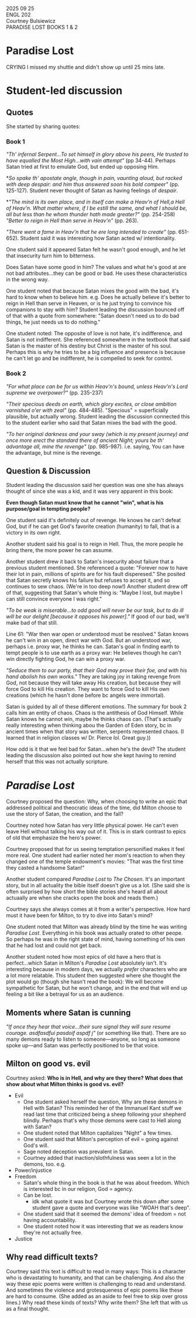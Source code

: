 2025 09 25  
ENGL 202  
Courtney Bulsiewicz  
PARADISE LOST BOOKS 1 & 2

# Paradise Lost

CRYING I missed my shuttle and didn't show up until 25 mins late.

# Student-led discussion

## Quotes

She started by sharing quotes: 

### Book 1

*"Th' infernal Serpent...To set himself in glory above his peers, He trusted to have equalled the Most High...with vain attempt"* (pp 34-44). Perhaps Satan tried at first to emulate God, but ended up opposing Him.

**So spake th' apostate angle, though in pain, vaunting aloud, but racked with deep despair: and him thus answered soon his bold compeer"* (pp. 125-127). Student never thought of Satan as having feelings of *despair*. 

**"The mind is its own place, and in itself can make a Heav'n of Hell,a Hell of Heav'n. What matter where, if I be estill the same, and what I should be, all but less than he whom thunder hath made greater?"* (pp. 254-258) *"Better to reign in Hell than serve in Heav'n"* (pp. 263).

*"There went a fame in Heav'n that he ere long intended to create"* (pp. 651-652). Student said it was interesting how Satan acted w/ intentionality.

One student said it appeared Satan felt he wasn't good enough, and he let that insecurity turn him to bitterness.

Does Satan have some good in him? The values and what he's good at are not bad attributes...they can be good or bad. He uses these characteristics in the wrong way. 

One student noted that because Satan mixes the good with the bad, it's hard to know when to believe him. e.g. Does he actually believe it's better to reign in Hell than serve in Heaven, or is he just trying to convince his companions to stay with him? Student leading the discussion bounced off of that with a quote from somewhere: "Satan doesn't need us to do bad things, he just needs us to do nothing." 

One student noted: The opposite of love is not hate, it's indifference, and Satan is not indifferent. She referenced somewhere in the textbook that said Satan is the master of his destiny but Christ is the master of his soul. Perhaps this is why he tries to be a big influence and presence is because he can't let go and be indifferent, he is compelled to seek for control.

### Book 2

*"For what place can be for us within Heav'n's bound, unless Heav'n's Lord supreme we overpower?"* (pp. 235-237)

*"Their specious deeds on earth, which glory excites, or close ambition varnished o'er with zeal"* (pp. 484-485). "Specious" = superficially plausible, but actually wrong. Student leading the discussion connected this to the student earlier who said that Satan mixes the bad with the good.

*"To her original darkness and your sway (which is my present journey) and once more erect the standard there of ancient Night; yours be th' advantage all, mine the revenge"* (pp. 985-987). i.e. saying, You can have the advantage, but mine is the revenge.


## Question & Discussion

Student leading the discussion said her question was one she has always thought of since she was a kid, and it was very apparent in this book:

**Even though Satan must know that he cannot "win", what is his purpose/goal in tempting people?**

One student said it's definitely out of revenge. He knows he can't defeat God, but if he can get God's favorite creation (humanity) to fall, that is a victory in its own right.

Another student said his goal is to reign in Hell. Thus, the more people he bring there, the more power he can assume.

Another student drew it back to Satan's insecurity about failure that a previous student mentioned. She referenced a quote: "Forever now to have their lot in pain, millions of spirits are for his fault disperesed." She posited that Satan secretly knows his failure but refuses to accept it, and so continues to sew chaos. (We're in too deep now!) Another student drew off of that, suggesting that Satan's whole thing is: "Maybe I lost, but maybe I can still convince everyone I was right."

*"To be weak is miserable...to odd good will never be our task, but to do ill will be our delight [because it opposes his power]."* If good of our bad, we'll make bad of that still.

Line 61: "War then war open or understood must be resolved." Satan knows he can't win in an open, direct war with God. But an understood war, perhaps i.e. proxy war, he thinks he can. Satan's goal in finding earth to tempt people is to use earth as a proxy war: He believes though he can't win directly fighting God, he can win a proxy war.

*"Seduce them to our party, that their God may prove their foe, and with his hand abolish his own works."* They are taking joy in taking revenge from God, not because they will take away His creation, but because they will force God to kill His creation. They want to force God to kill His own creations (which he hasn't done before bc angels were immortal).

Satan is guided by all of these different emotions. The summary for book 2 calls him an entity of chaos. Chaos is the antithesis of God Himself. While Satan knows he cannot win, maybe he thinks chaos can. (That's actually really interesting when thinking abou the Garden of Eden story, bc in ancient times when that story was written, serpents represented chaos. (I learned that in religion classes w/ Dr. Pierce lol. Great guy.))

How odd is it that we feel bad for Satan...when he's the devil? The student leading the discussion also pointed out how she kept having to remind herself that this was not actually scripture.

# *Paradise Lost*

Courtney proposed the question: Why, when choosing to write an epic that addressed political and theocratic ideas of the time, did Milton choose to use the story of Satan, the creation, and the fall?

Courtney noted how Satan has very little physical power. He can't even leave Hell without talking his way out of it. This is in stark contrast to epics of old that emphasize the hero's power.

Courtney proposed that for us seeing temptation personified makes it feel more real. One student had earlier noted her mom's reaction to when they changed one of the temple endowment's movies: "That was the first time they casted a handsome Satan!"

Another student compared *Paradise Lost* to *The Chosen*. It's an important story, but in all actuality the bible itself doesn't give us a lot. (She said she is often surprised by how short the bible stories she's heard all about actuaally are when she cracks open the book and reads them.)

Courtney says she always comes at it from a writer's perspective. How hard must it have been for Milton, to try to dive into Satan's mind?

One student noted that Milton was already blind by the time he was writing *Paradise Lost*. Everything in his book was actually orated to other peope. So perhaps he was in the right state of mind, having something of his own that he had lost and could not get back. 

Another student noted how most epics of old have a hero that is perfect...which Satan in Milton's *Paradise Lost* absolutely isn't. It's interesting because in modern days, we actually *prefer* characters who are a lot more relatable. This student then suggested where she thought the plot would go (though she hasn't read the book): We will become sympathetic for Satan, but he won't change, and in the end that will end up feeling a bit like a betrayal for us as an audience.

## Moments where Satan is cunning

*"If once they hear that voice...their sure signal they will sure resume courage. asdfasdfui pasdoif aspdf j"* (or something like that). There are so many demons ready to listen to someone&mdash;anyone, so long as someone spoke up&mdash;and Satan was perfectly positioned to be that voice.


## Milton on good vs. evil

Courtney asked: **Who is in Hell, and why are they there? What does that show about what Milton thinks is good vs. evil?**

- Evil
    - One student asked herself the question, Why are these demons in Hell with Satan? This reminded her of the Immanuel Kant stuff we read last time that criticized being a sheep following your shepherd blindly. Perhaps that's why those demons were cast to Hell along with Satan? 
    - One student noted that Milton capitalizes "Night" a few times.
    - One student said that Milton's perception of evil = going against God's will. 
    - Sage noted deception was prevalent in Satan.
    - Courtney added that inaction/slothfulness was seen a lot in the demons, too. e.g. 
- Power/injustice
- Freedom
    - Satan's whole thing in the book is that he was about freedom. Which is interested bc in our religion, God = agency. 
    - Can be lost.
        - idk what quote it was but Courtney wrote this down after some student gave a quote and everyone was like "WOAH that's deep".
    - One student said that it seemed the demons' idea of freedom = not having accountability.
    - One student noted how it was interesting that we as readers know they're not actually free.
- Justice

## Why read difficult texts?

Courtney said this text is difficult to read in many ways: This is a character who is devastating to humanity, and that can be challenging. And also the way these epic poems were written is challenging to read and understand. And sometimes the violence and grotesqueness of epic poems like these are hard to consume. (She added as an aside to feel free to skip over gross lines.) Why read these kinds of texts? Why write them? She left that with us as a final thought.